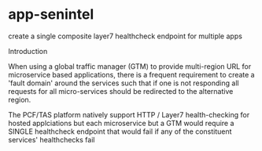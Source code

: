 # app-senintel
create a single composite layer7 healthcheck endpoint for multiple apps

Introduction

When using a global traffic manager (GTM) to provide multi-region URL for microservice based applications, there is a frequent requirement to create a 'fault domain' around the services such that if one is not responding all requests for all micro-services should be redirected to the alternative region.

The PCF/TAS platform natively support HTTP / Layer7 health-checking for hosted applciations but each microservice but a GTM would require a SINGLE healthcheck endpoint that would fail if any of the constituent services' healthchecks fail
